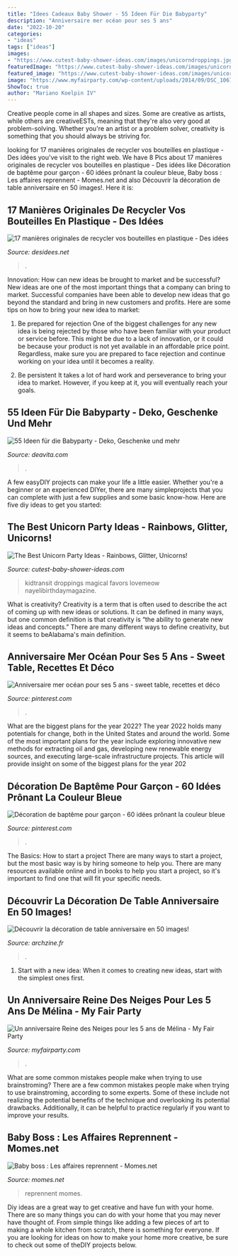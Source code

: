 ```yaml
---
title: "Idees Cadeaux Baby Shower - 55 Ideen Für Die Babyparty"
description: "Anniversaire mer océan pour ses 5 ans"
date: "2022-10-20"
categories:
- "ideas"
tags: ["ideas"]
images:
- "https://www.cutest-baby-shower-ideas.com/images/unicorndroppings.jpg"
featuredImage: "https://www.cutest-baby-shower-ideas.com/images/unicorndroppings.jpg"
featured_image: "https://www.cutest-baby-shower-ideas.com/images/unicorndroppings.jpg"
image: "https://www.myfairparty.com/wp-content/uploads/2014/09/DSC_1067.jpg"
ShowToc: true
author: "Mariano Koelpin IV"
---
```



Creative people come in all shapes and sizes. Some are creative as artists, while others are creativeESTs, meaning that they're also very good at problem-solving. Whether you're an artist or a problem solver, creativity is something that you should always be striving for.

	

		
looking for 17 manières originales de recycler vos bouteilles en plastique - Des idées you've visit to the right web. We have 8 Pics about 17 manières originales de recycler vos bouteilles en plastique - Des idées like Décoration de baptême pour garçon - 60 idées prônant la couleur bleue, Baby boss : Les affaires reprennent - Momes.net and also Découvrir la décoration de table anniversaire en 50 images!. Here it is:
		
    
## 17 Manières Originales De Recycler Vos Bouteilles En Plastique - Des Idées

<img loading=lazy src="http://desidees.net/wp-content/uploads/2016/05/Capture-d’écran-2016-05-29-à-10.01.35.png" onerror="this.onerror=null;this.src='https://tse2.mm.bing.net/th?id=OIP.EA80A5yVH6ASnOKwrCwR0QHaEs&amp;pid=15.1';" alt="17 manières originales de recycler vos bouteilles en plastique - Des idées">

_Source: desidees.net_

>. 

	

Innovation: How can new ideas be brought to market and be successful?
New ideas are one of the most important things that a company can bring to market. Successful companies have been able to develop new ideas that go beyond the standard and bring in new customers and profits. Here are some tips on how to bring your new idea to market:
1. Be prepared for rejection
One of the biggest challenges for any new idea is being rejected by those who have been familiar with your product or service before. This might be due to a lack of innovation, or it could be because your product is not yet available in an affordable price point. Regardless, make sure you are prepared to face rejection and continue working on your idea until it becomes a reality.

2. Be persistent
It takes a lot of hard work and perseverance to bring your idea to market. However, if you keep at it, you will eventually reach your goals.

    
## 55 Ideen Für Die Babyparty - Deko, Geschenke Und Mehr

<img loading=lazy src="https://deavita.com/wp-content/uploads/2014/06/babyparty-nachspeisen-poudding-suesse-popcorns.jpg" onerror="this.onerror=null;this.src='https://tse3.mm.bing.net/th?id=OIP.cdlsdl3q013QZANMkozL3AHaKK&amp;pid=15.1';" alt="55 Ideen für die Babyparty - Deko, Geschenke und mehr">

_Source: deavita.com_

>. 

	

A few easyDIY projects can make your life a little easier. Whether you're a beginner or an experienced DIYer, there are many simpleprojects that you can complete with just a few supplies and some basic know-how. Here are five diy ideas to get you started: 

    
## The Best Unicorn Party Ideas - Rainbows, Glitter, Unicorns!

<img loading=lazy src="https://www.cutest-baby-shower-ideas.com/images/unicorndroppings.jpg" onerror="this.onerror=null;this.src='https://tse3.mm.bing.net/th?id=OIP.YiB-SpoXXmJLUzPhPXtNgQHaLH&amp;pid=15.1';" alt="The Best Unicorn Party Ideas - Rainbows, Glitter, Unicorns!">

_Source: cutest-baby-shower-ideas.com_

>kidtransit droppings magical favors lovemeow nayelibirthdaymagazine. 

	

What is creativity?
Creativity is a term that is often used to describe the act of coming up with new ideas or solutions. It can be defined in many ways, but one common definition is that creativity is “the ability to generate new ideas and concepts.” There are many different ways to define creativity, but it seems to beAlabama's main definition.

    
## Anniversaire Mer Océan Pour Ses 5 Ans - Sweet Table, Recettes Et Déco

<img loading=lazy src="https://i.pinimg.com/736x/3b/a6/55/3ba655a7409df9961920a239a9a584a0.jpg" onerror="this.onerror=null;this.src='https://tse4.mm.bing.net/th?id=OIP.ZLWI26UPZkEDiALVVjR0pgHaJ8&amp;pid=15.1';" alt="Anniversaire mer océan pour ses 5 ans - sweet table, recettes et déco">

_Source: pinterest.com_

>. 

	

What are the biggest plans for the year 2022?
The year 2022 holds many potentials for change, both in the United States and around the world. Some of the most important plans for the year include exploring innovative new methods for extracting oil and gas, developing new renewable energy sources, and executing large-scale infrastructure projects. This article will provide insight on some of the biggest plans for the year 202
    
## Décoration De Baptême Pour Garçon - 60 Idées Prônant La Couleur Bleue

<img loading=lazy src="https://i.pinimg.com/736x/f0/37/3b/f0373b73682a36a3166a43a13c286dfd.jpg" onerror="this.onerror=null;this.src='https://tse4.mm.bing.net/th?id=OIP.OQUaRKFEACZDvytSkvnS9wHaHa&amp;pid=15.1';" alt="Décoration de baptême pour garçon - 60 idées prônant la couleur bleue">

_Source: pinterest.com_

>. 

	

The Basics: How to start a project
There are many ways to start a project, but the most basic way is by hiring someone to help you. There are many resources available online and in books to help you start a project, so it's important to find one that will fit your specific needs.

    
## Découvrir La Décoration De Table Anniversaire En 50 Images!

<img loading=lazy src="https://archzine.fr/wp-content/uploads/2015/08/2-deco-anniversaire-enfant-avec-un-joli-gateau-d-anniversaire-barbie-et-une-deco-rose-6.jpg" onerror="this.onerror=null;this.src='https://tse1.mm.bing.net/th?id=OIP.CI1LAurT3dm0s30XjjkldAHaLG&amp;pid=15.1';" alt="Découvrir la décoration de table anniversaire en 50 images!">

_Source: archzine.fr_

>. 

	

1. Start with a new idea: When it comes to creating new ideas, start with the simplest ones first.

    
## Un Anniversaire Reine Des Neiges Pour Les 5 Ans De Mélina - My Fair Party

<img loading=lazy src="https://www.myfairparty.com/wp-content/uploads/2014/09/DSC_1067.jpg" onerror="this.onerror=null;this.src='https://tse3.mm.bing.net/th?id=OIP.HFzs3asi58rMcq44eo5mYQHaMr&amp;pid=15.1';" alt="Un anniversaire Reine des Neiges pour les 5 ans de Mélina - My Fair Party">

_Source: myfairparty.com_

>. 

	

What are some common mistakes people make when trying to use brainstroming?
There are a few common mistakes people make when trying to use brainstroming, according to some experts. Some of these include not realizing the potential benefits of the technique and overlooking its potential drawbacks. Additionally, it can be helpful to practice regularly if you want to improve your results.

    
## Baby Boss : Les Affaires Reprennent - Momes.net

<img loading=lazy src="http://cdn2.momes.net/var/momes/storage/images/diaporamas/les-meilleures-series-pour-enfants/baby-boss-les-affaires-reprennent/1275529-1-fre-FR/Baby-boss-Les-affaires-reprennent_galerie_large.jpg" onerror="this.onerror=null;this.src='https://tse4.mm.bing.net/th?id=OIP.9NmAoAECnHMb86smOrCvvgHaF7&amp;pid=15.1';" alt="Baby boss : Les affaires reprennent - Momes.net">

_Source: momes.net_

>reprennent momes. 

	

Diy ideas are a great way to get creative and have fun with your home. There are so many things you can do with your home that you may never have thought of. From simple things like adding a few pieces of art to making a whole kitchen from scratch, there is something for everyone. If you are looking for ideas on how to make your home more creative, be sure to check out some of theDIY projects below.

